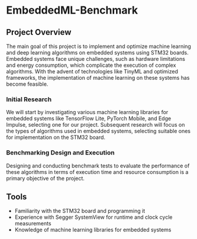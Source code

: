 # EmbeddedML-Benchmark

## Project Overview
The main goal of this project is to implement and optimize machine learning and deep learning algorithms on embedded systems using STM32 boards. Embedded systems face unique challenges, such as hardware limitations and energy consumption, which complicate the execution of complex algorithms. With the advent of technologies like TinyML and optimized frameworks, the implementation of machine learning on these systems has become feasible.

### Initial Research
We will start by investigating various machine learning libraries for embedded systems like TensorFlow Lite, PyTorch Mobile, and Edge Impulse, selecting one for our project. Subsequent research will focus on the types of algorithms used in embedded systems, selecting suitable ones for implementation on the STM32 board.

### Benchmarking Design and Execution
Designing and conducting benchmark tests to evaluate the performance of these algorithms in terms of execution time and resource consumption is a primary objective of the project.

## Tools
- Familiarity with the STM32 board and programming it
- Experience with Segger SystemView for runtime and clock cycle measurements
- Knowledge of machine learning libraries for embedded systems
